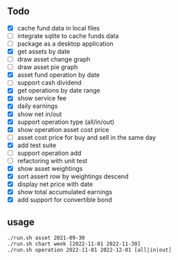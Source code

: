 ## Todo
- [X] cache fund data in local files
- [ ] integrate sqlite to cache funds data
- [ ] package as a desktop application
- [X] get assets by date
- [ ] draw asset change graph
- [ ] draw asset pie graph
- [X] asset fund operation by date
- [ ] support cash dividend
- [X] get operations by date range
- [X] show service fee
- [X] daily earnings
- [X] show net in/out
- [X] support operation type (all/in/out)
- [X] show operation asset cost price
- [ ] asset cost price for buy and sell in the same day
- [X] add test suite
- [ ] support operation add
- [ ] refactoring with unit test
- [X] show asset weightings
- [X] sort assert row by weightings descend
- [X] display net price with date
- [X] show total accumulated earnings
- [X] add support for convertible bond

## usage
```
./run.sh asset 2021-09-30
./run.sh chart week [2022-11-01 2022-11-30]
./run.sh operation 2022-11-01 2022-12-01 [all|in|out]
```

